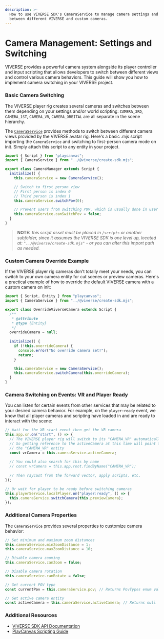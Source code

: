 ```yaml
---
description: >-
  How to use VIVERSE SDK's CameraService to manage camera settings and switch
  between different VIVERSE and custom cameras.
---
```


# Camera Management: Settings and Switching

VIVERSE provides a powerful camera system alongside its player controller and input scripting that allows developers to switch between different views and control various camera behaviors. This guide will show you how to implement camera switching in your VIVERSE project.

### Basic Camera Switching

The VIVERSE player rig creates several cameras and switches between them depending on your settings and/or world scripting: `CAMERA_3RD`, `CAMERA_1ST`, `CAMERA_VR`, `CAMERA_ORBITAL` are all separate in the scene hierarchy.

The [`CameraService`](https://viveportsoftware.github.io/pc-lib/classes/CameraService.html) provides methods to switch between different camera views provided by the VIVERSE avatar rig. Here's a basic .mjs script importing the `CameraService`  and switching to first-person camera mode on init. Simply attach this script to any entity in your project.&#x20;

```javascript
import { Script } from "playcanvas";
import { CameraService } from "../@viverse/create-sdk.mjs";

export class CameraManager extends Script {
  initialize() {
    this.cameraService = new CameraService();

    // Switch to first person view
    // First person is index 0
    // Third person is index 1
    this.cameraService.switchPov(0);

    // Prevent users from switching POV, which is usually done in user settings or with the keyboard shortcut "V"
    this.cameraService.canSwitchPov = false;
  }
}
```

> **NOTE:** _this script asset must be placed in `/scripts` or another subfolder, since it assumes the VIVERSE SDK is one level up, located at: `"../@viverse/create-sdk.mjs"` - or you can alter this import path as needed._

### Custom Camera Override Example

If the VIVERSE player rig cameras don't totally meet your needs, you can switch to your own camera entity for cut scenes or preview cameras. Here's a practical example of how to override the default VIVERSE camera with a custom camera on init:

```javascript
import { Script, Entity } from "playcanvas";
import { CameraService } from "../@viverse/create-sdk.mjs";

export class OverrideViverseCamera extends Script {
  /**
   * @attribute
   * @type {Entity}
   */
  overrideCamera = null;
  
  initialize() {
    if (!this.overrideCamera) {
      console.error("No override camera set!");
      return;
    }

    this.cameraService = new CameraService();
    this.cameraService.switchCamera(this.overrideCamera);
  }
}
```

### Camera Switching on Events: VR and Player Ready

You can listen for certain events from other services that may be related to your desired camera behavior. For example, on the `player:ready` event, we know that all player cameras and scripting have loaded in and are ready to interact with the scene:

```javascript
// Wait for the XR start event then get the VR camera
this.app.xr.on("start", () => {
  // The VIVERSE player rig will switch to its "CAMERA_VR" automatically
  // So getting reference to the activeCamera at this time will point to
  // the "CAMERA_VR" entity
  const vrCamera = this.cameraService.activeCamera;
  
  // You could also search for this by name
  // const vrCamera = this.app.root.findByName("CAMERA_VR");
  
  // Then raycast from the forward vector, apply scripts, etc.
});

// Or wait for player to be ready before switching cameras
this.playerService.localPlayer.on("player:ready", () => {
  this.cameraService.switchCamera(this.previewCamera);
});
```

### Additional Camera Properties

The `CameraService` provides several properties to customize camera behavior:

```javascript
// Set minimum and maximum zoom distances
this.cameraService.minZoomDistance = 1;
this.cameraService.maxZoomDistance = 10;

// Disable camera zooming
this.cameraService.canZoom = false;

// Disable camera rotation
this.cameraService.canRotate = false;

// Get current POV type
const currentPov = this.cameraService.pov; // Returns PovTypes enum value

// Get active camera entity
const activeCamera = this.cameraService.activeCamera; // Returns null | Entity
```

### Additional Resources

* [VIVERSE SDK API Documentation](https://viveportsoftware.github.io/pc-lib/)
* [PlayCanvas Scripting Guide](https://developer.playcanvas.com/user-manual/scripting/)
